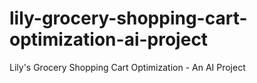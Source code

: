 # lily-grocery-shopping-cart-optimization-ai-project
Lily's Grocery Shopping Cart Optimization - An AI Project
